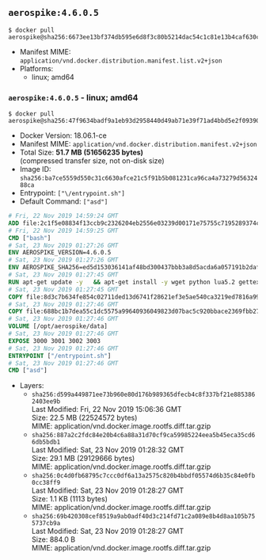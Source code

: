 ## `aerospike:4.6.0.5`

```console
$ docker pull aerospike@sha256:6673ee13bf374db595e6d8f3c80b5214dac54c1c81e13b4caf630c1de8d323ec
```

-	Manifest MIME: `application/vnd.docker.distribution.manifest.list.v2+json`
-	Platforms:
	-	linux; amd64

### `aerospike:4.6.0.5` - linux; amd64

```console
$ docker pull aerospike@sha256:47f9634badf9a1eb93d2958440d49ab71e39f71ad4bbd5e2f09390a02d4c7dd5
```

-	Docker Version: 18.06.1-ce
-	Manifest MIME: `application/vnd.docker.distribution.manifest.v2+json`
-	Total Size: **51.7 MB (51656235 bytes)**  
	(compressed transfer size, not on-disk size)
-	Image ID: `sha256:ba7ce5559d550c31c6630afce21c5f91b5b081231ca96ca4a73279d5632488ca`
-	Entrypoint: `["\/entrypoint.sh"]`
-	Default Command: `["asd"]`

```dockerfile
# Fri, 22 Nov 2019 14:59:24 GMT
ADD file:2c1f5e08834f13ccb9c2326204eb2556e03239d00171e75755c7195289374c61 in / 
# Fri, 22 Nov 2019 14:59:25 GMT
CMD ["bash"]
# Sat, 23 Nov 2019 01:27:26 GMT
ENV AEROSPIKE_VERSION=4.6.0.5
# Sat, 23 Nov 2019 01:27:26 GMT
ENV AEROSPIKE_SHA256=ed5d153036141af48bd300437bbb3a8d5acda6a057191b2daf5d6fc438e7325b
# Sat, 23 Nov 2019 01:27:45 GMT
RUN apt-get update -y   && apt-get install -y wget python lua5.2 gettext-base   && wget "https://www.aerospike.com/artifacts/aerospike-server-community/${AEROSPIKE_VERSION}/aerospike-server-community-${AEROSPIKE_VERSION}-debian9.tgz" -O aerospike-server.tgz   && echo "$AEROSPIKE_SHA256 *aerospike-server.tgz" | sha256sum -c -   && mkdir aerospike   && tar xzf aerospike-server.tgz --strip-components=1 -C aerospike   && dpkg -i aerospike/aerospike-server-*.deb   && dpkg -i aerospike/aerospike-tools-*.deb   && mkdir -p /var/log/aerospike/   && mkdir -p /var/run/aerospike/   && rm -rf aerospike-server.tgz aerospike /var/lib/apt/lists/*   && rm -rf /opt/aerospike/lib/java   && dpkg -r wget ca-certificates openssl xz-utils  && dpkg --purge wget ca-certificates openssl xz-utils  && apt-get purge -y   && apt autoremove -y
# Sat, 23 Nov 2019 01:27:45 GMT
COPY file:8d3c7b634fe854c02711ded13d6741f28621ef3e5ae540ca3219ed7816a992ab in /etc/aerospike/aerospike.template.conf 
# Sat, 23 Nov 2019 01:27:46 GMT
COPY file:688bc1b7dea55c1dc5575a99640936049823d07bac5c920bbace2369fbb27428 in /entrypoint.sh 
# Sat, 23 Nov 2019 01:27:46 GMT
VOLUME [/opt/aerospike/data]
# Sat, 23 Nov 2019 01:27:46 GMT
EXPOSE 3000 3001 3002 3003
# Sat, 23 Nov 2019 01:27:46 GMT
ENTRYPOINT ["/entrypoint.sh"]
# Sat, 23 Nov 2019 01:27:46 GMT
CMD ["asd"]
```

-	Layers:
	-	`sha256:d599a449871ee73b960e80d176b989365dfecb4c8f337bf21e8853862403ee9b`  
		Last Modified: Fri, 22 Nov 2019 15:06:36 GMT  
		Size: 22.5 MB (22524572 bytes)  
		MIME: application/vnd.docker.image.rootfs.diff.tar.gzip
	-	`sha256:887a2c2fdc84e20b4c6a88a31d70cf9ca59985224eea5b45eca35cd66db5bdb1`  
		Last Modified: Sat, 23 Nov 2019 01:28:32 GMT  
		Size: 29.1 MB (29129666 bytes)  
		MIME: application/vnd.docker.image.rootfs.diff.tar.gzip
	-	`sha256:0c4d0fb68795c7ccc0df6a13a2575c820b4bbdf05574d6b35c84e0fb0cc38ff9`  
		Last Modified: Sat, 23 Nov 2019 01:28:27 GMT  
		Size: 1.1 KB (1113 bytes)  
		MIME: application/vnd.docker.image.rootfs.diff.tar.gzip
	-	`sha256:69b420308cef8519a9ab0adf40d3c214fd71c2a089e8b4d8aa105b755737cb9a`  
		Last Modified: Sat, 23 Nov 2019 01:28:27 GMT  
		Size: 884.0 B  
		MIME: application/vnd.docker.image.rootfs.diff.tar.gzip

